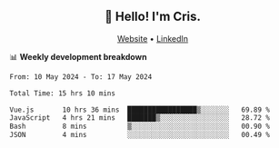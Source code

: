 
<h2 align="center">👋 Hello! I'm Cris.</h2>
<p align="center">
  <a href="https://www.criscunas.dev">Website</a> •
  <a href="https://www.linkedin.com/in/cristophercunas/">LinkedIn</a> 
</p>


📊 **Weekly development breakdown**
<!--START_SECTION:waka-->

```txt
From: 10 May 2024 - To: 17 May 2024

Total Time: 15 hrs 10 mins

Vue.js       10 hrs 36 mins  █████████████████▒░░░░░░░   69.89 %
JavaScript   4 hrs 21 mins   ███████▒░░░░░░░░░░░░░░░░░   28.72 %
Bash         8 mins          ▒░░░░░░░░░░░░░░░░░░░░░░░░   00.90 %
JSON         4 mins          ░░░░░░░░░░░░░░░░░░░░░░░░░   00.49 %
```

<!--END_SECTION:waka-->
